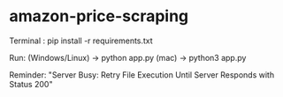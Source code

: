 # amazon-price-scraping

Terminal :
pip install -r requirements.txt

Run:
(Windows/Linux) -> python app.py
(mac)           -> python3 app.py

Reminder:
"Server Busy: Retry File Execution Until Server Responds with Status 200"